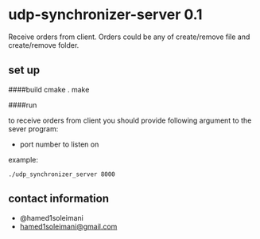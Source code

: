 # udp-synchronizer-server 0.1
Receive orders from client. Orders could be any of create/remove file and create/remove folder.

## set up

####build
    cmake .
    make

####run

to receive orders from client you should provide following argument to the sever program:

* port number to listen on

example:

    ./udp_synchronizer_server 8000

## contact information

* @hamed1soleimani
* hamed1soleimani@gmail.com
